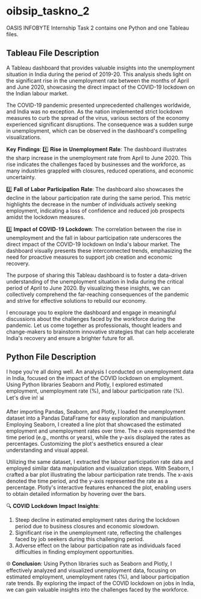 # oibsip_taskno_2
OASIS INFOBYTE Internship Task 2 contains one Python and one Tableau files.
## **Tableau File Description**
A Tableau dashboard that provides valuable insights into the unemployment situation in India during the period of 2019-20. This analysis sheds light on the significant rise in the unemployment rate between the months of April and June 2020, showcasing the direct impact of the COVID-19 lockdown on the Indian labour market.

The COVID-19 pandemic presented unprecedented challenges worldwide, and India was no exception. As the nation implemented strict lockdown measures to curb the spread of the virus, various sectors of the economy experienced significant disruptions. The consequence was a sudden surge in unemployment, which can be observed in the dashboard's compelling visualizations.

𝐊𝐞𝐲 𝐅𝐢𝐧𝐝𝐢𝐧𝐠𝐬:
1️⃣ 𝐑𝐢𝐬𝐞 𝐢𝐧 𝐔𝐧𝐞𝐦𝐩𝐥𝐨𝐲𝐦𝐞𝐧𝐭 𝐑𝐚𝐭𝐞: The dashboard illustrates the sharp increase in the unemployment rate from April to June 2020. This rise indicates the challenges faced by businesses and the workforce, as many industries grappled with closures, reduced operations, and economic uncertainty.

2️⃣ 𝐅𝐚𝐥𝐥 𝐨𝐟 𝐋𝐚𝐛𝐨𝐫 𝐏𝐚𝐫𝐭𝐢𝐜𝐢𝐩𝐚𝐭𝐢𝐨𝐧 𝐑𝐚𝐭𝐞: The dashboard also showcases the decline in the labour participation rate during the same period. This metric highlights the decrease in the number of individuals actively seeking employment, indicating a loss of confidence and reduced job prospects amidst the lockdown measures.

3️⃣ 𝐈𝐦𝐩𝐚𝐜𝐭 𝐨𝐟 𝐂𝐎𝐕𝐈𝐃-𝟏𝟗 𝐋𝐨𝐜𝐤𝐝𝐨𝐰𝐧: The correlation between the rise in unemployment and the fall in labour participation rate underscores the direct impact of the COVID-19 lockdown on India's labour market. The dashboard visually presents these interconnected trends, emphasizing the need for proactive measures to support job creation and economic recovery.

The purpose of sharing this Tableau dashboard is to foster a data-driven understanding of the unemployment situation in India during the critical period of April to June 2020. By visualizing these insights, we can collectively comprehend the far-reaching consequences of the pandemic and strive for effective solutions to rebuild our economy.

I encourage you to explore the dashboard and engage in meaningful discussions about the challenges faced by the workforce during the pandemic. Let us come together as professionals, thought leaders and change-makers to brainstorm innovative strategies that can help accelerate India's recovery and ensure a brighter future for all.


## **Python File Description**
I hope you're all doing well. An analysis I conducted on unemployment data in India, focused on the impact of the COVID lockdown on employment. Using Python libraries Seaborn and Plotly, I explored estimated employment, unemployment rate (%), and labour participation rate (%). Let's dive in! 📊

After importing Pandas, Seaborn, and Plotly, I loaded the unemployment dataset into a Pandas DataFrame for easy exploration and manipulation. Employing Seaborn, I created a line plot that showcased the estimated employment and unemployment rates over time. The x-axis represented the time period (e.g., months or years), while the y-axis displayed the rates as percentages. Customizing the plot's aesthetics ensured a clear understanding and visual appeal.

Utilizing the same dataset, I extracted the labour participation rate data and employed similar data manipulation and visualization steps. With Seaborn, I crafted a bar plot illustrating the labour participation rate trends. The x-axis denoted the time period, and the y-axis represented the rate as a percentage. Plotly's interactive features enhanced the plot, enabling users to obtain detailed information by hovering over the bars.

🔍 𝐂𝐎𝐕𝐈𝐃 𝐋𝐨𝐜𝐤𝐝𝐨𝐰𝐧 𝐈𝐦𝐩𝐚𝐜𝐭 𝐈𝐧𝐬𝐢𝐠𝐡𝐭𝐬:

1. Steep decline in estimated employment rates during the lockdown period due to business closures and economic slowdown.
2. Significant rise in the unemployment rate, reflecting the challenges faced by job seekers during this challenging period.
3. Adverse effect on the labour participation rate as individuals faced difficulties in finding employment opportunities.

🌐 𝐂𝐨𝐧𝐜𝐥𝐮𝐬𝐢𝐨𝐧:
Using Python libraries such as Seaborn and Plotly, I effectively analyzed and visualized unemployment data, focusing on estimated employment, unemployment rates (%), and labour participation rate trends. By exploring the impact of the COVID lockdown on jobs in India, we can gain valuable insights into the challenges faced by the workforce.
